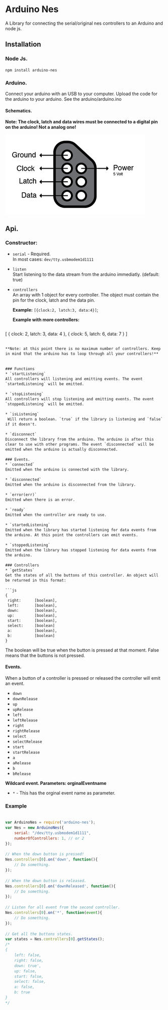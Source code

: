 # Arduino Nes
A Library for connecting the serial/original nes controllers to an Arduino and node js.

## Installation

### Node Js.
`npm install arduino-nes`

### Arduino.
Connect your arduino with an USB to your computer. Upload the code for the arduino to your arduino. See the arduino/arduino.ino

#### Schematics.

**Note: The clock, latch and data wires must be connected to a digital pin on the arduino! Not a analog one!**

![alt text](https://raw.githubusercontent.com/DannyvanderJagt/arduino-nes/master/schematics.jpg "Schematics for the arduino")

## Api.
### Constructor:

* `serial` - Required.   
   In most cases: `dev/tty.usbmodem1d1111`

* `listen`   
   Start listening to the data stream from the arduino immediatly.
(default: true)

* `controllers`   
   An array with 1 object for every controller. The object must contain the pin for the clock, latch and the data pin.

   **Example:**
   `[{clock:2, latch:3, data:4}]`;

   **Example with more controllers:**

   ```js 
[
	{
		clock: 2,
		latch: 3,
		data: 4
	},
	{
		clock: 5,
		latch: 6,
		data: 7
	}
]
   ```

**Note: at this point there is no maximum number of controllers. Keep in mind that the arduino has to loop through all your controllers!**


### Functions
* `startListening`   
   All controllers will listening and emitting events. The event `startedListening` will be emitted.
   
* `stopListening`   
   All controllers will stop listening and emitting events. The event `stoppedListening` will be emitted.
   
* `isListening`   
	Will return a boolean. `true` if the library is listening and `false` if it doesn't. 

* `disconnect`   
Disconnect the library from the arduino. The arduino is after this clear to use with other programs. The event `disconnected` will be emitted when the arduino is actually disconnected.

### Events.
* `connected`   
Emitted when the arduino is connected with the library.

* `disconnected`   
Emitted when the arduino is disconnected from the library.

* `error(err)`  
Emitted when there is an error.

* `ready`
Emitted when the controller are ready to use.

* `startedListening`
Emitted when the library has started listening for data events from the arduino. At this point the controllers can emit events.

* `stoppedListening`
Emitted when the library has stopped listening for data events from the arduino.

### Controllers
* `getStates`
Get the states of all the buttons of this controller. An object will be returned in this format: 

```js 
{
	right:		[boolean],
	left:		[boolean],
	down:		[boolean],
	up: 		[boolean],
	start:		[boolean],
	select:		[boolean]
	a:			[boolean],
	b:			[boolean]
}
```

The boolean will be true when the button is pressed at that moment. False means that the buttons is not pressed.

#### Events.
When a button of a controller is pressed or released the controller will emit an event.

* `down`
* `downRelease`
* `up`
* `upRelease`
* `left`
* `leftRelease`
* `right`
* `rightRelease`
* `select`
* `selectRelease`
* `start`
* `startRelease`
* `a`
* `aRelease`
* `b`
* `bRelease`

**Wildcard event. Parameters: orginalEventname**

* `*` - This has the orginal event name as parameter.

### Example

```js

var ArduinoNes = require('arduino-nes');
var Nes = new ArduinoNes({
	serial: "/dev/tty.usbmodem1d1111",
	numberOfControllers: 1, // or 2
});

// When the down button is pressed!
Nes.controllers[0].on('down', function(){
	// Do something.
});

// When the down button is released.
Nes.controllers[0].on('downReleased', function(){
	// Do something.
});

// Listen for all event from the second controller.
Nes.controllers[0].on('*', function(event){
	// Do something.
});

// Get all the buttons states.
var states = Nes.controllers[0].getStates();
/*
{
	left: false,
	right: false,
	down: true',
	up: false,
	start: false,
	select: false,
	a: false,
	b: true
}
*/

```
